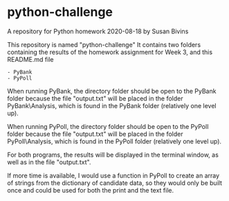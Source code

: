 # python-challenge
A repository for Python homework 2020-08-18 by Susan Bivins

This repository is named "python-challenge"
It contains two folders containing the results of the homework assignment for Week 3, and this README.md file

    - PyBank
    - PyPoll

When running PyBank, the directory folder should be open to the PyBank folder because the file "output.txt" will be placed in the folder PyBank\Analysis, which is found in the PyBank folder (relatively one level up).

When running PyPoll, the directory folder should be open to the PyPoll folder because the file "output.txt" will be placed in the folder PyPoll\Analysis, which is found in the PyPoll folder (relatively one level up).

For both programs, the results will be displayed in the terminal window, as well as in the file "output.txt".

If more time is available, I would use a function in PyPoll to create an array of strings
from the dictionary of candidate data, so they would only be built once and 
could be used for both the print and the text file.